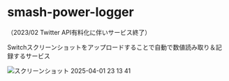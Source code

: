 # smash-power-logger
（2023/02 Twitter API有料化に伴いサービス終了）

Switchスクリーンショットをアップロードすることで自動で数値読み取り＆記録するサービス

![スクリーンショット 2025-04-01 23 13 41](https://github.com/user-attachments/assets/50739fc3-2aeb-406c-9185-02d52425d4c9)
